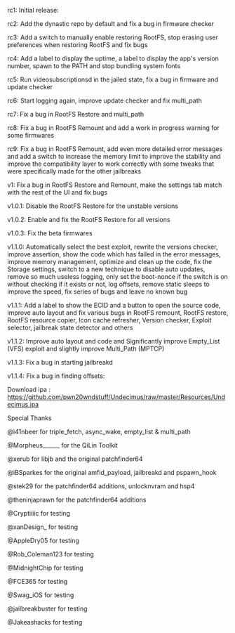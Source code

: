 rc1: Initial release:

rc2: Add the dynastic repo by default and fix a bug in firmware checker

rc3: Add a switch to manually enable restoring RootFS, stop erasing user preferences when restoring RootFS and fix bugs

rc4: Add a label to display the uptime, a label to display the app's version number, spawn to the PATH and stop bundling system fonts

rc5: Run videosubscriptionsd in the jailed state, fix a bug in firmware and update checker

rc6: Start logging again, improve update checker and fix multi_path

rc7: Fix a bug in RootFS Restore and multi_path

rc8: Fix a bug in RootFS Remount and add a work in progress warning for some firmwares

rc9: Fix a bug in RootFS Remount, add even more detailed error messages and add a switch to increase the memory limit to improve the stability and improve the compatibility layer to work correctly with some tweaks that were specifically made for the other jailbreaks

v1: Fix a bug in RootFS Restore and Remount, make the settings tab match with the rest of the UI and fix bugs

v1.0.1: Disable the RootFS Restore for the unstable versions

v1.0.2: Enable and fix the RootFS Restore for all versions

v1.0.3: Fix the beta firmwares

v1.1.0: Automatically select the best exploit, rewrite the versions checker, improve assertion, show the code which has failed in the error messages, improve memory management, optimize and clean up the code, fix the Storage settings, switch to a new technique to disable auto updates, remove so much useless logging, only set the boot-nonce if the switch is on without checking if it exists or not, log offsets, remove static sleeps to improve the speed, fix series of bugs and leave no known bug

v1.1.1: Add a label to show the ECID and a button to open the source code, improve auto layout and fix various bugs in RootFS remount, RootFS restore, RootFS resource copier, Icon cache refresher, Version checker, Exploit selector, jailbreak state detector and others

v1.1.2: Improve auto layout and code and Significantly improve Empty_List (VFS) exploit and slightly improve Multi_Path (MPTCP)

v1.1.3: Fix a bug in starting jailbreakd

v1.1.4: Fix a bug in finding offsets: 


Download ipa : https://github.com/pwn20wndstuff/Undecimus/raw/master/Resources/Undecimus.ipa




Special Thanks

@i41nbeer for triple_fetch, async_wake, empty_list & multi_path

@Morpheus______ for the QiLin Toolkit

@xerub for libjb and the original patchfinder64

@iBSparkes for the original amfid_payload, jailbreakd and pspawn_hook

@stek29 for the patchfinder64 additions, unlocknvram and hsp4

@theninjaprawn for the patchfinder64 additions

@Cryptiiiic for testing

@xanDesign_ for testing

@AppleDry05 for testing

@Rob_Coleman123 for testing

@MidnightChip for testing

@FCE365 for testing

@Swag_iOS for testing

@jailbreakbuster for testing

@Jakeashacks for testing

